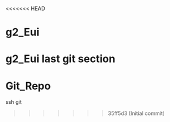 <<<<<<< HEAD
# g2_Eui
g2_Eui last git section
=======
# Git_Repo
ssh git
>>>>>>> 35ff5d3 (Initial commit)
